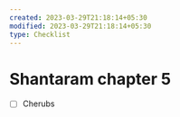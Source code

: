```yaml
---
created: 2023-03-29T21:18:14+05:30
modified: 2023-03-29T21:18:14+05:30
type: Checklist
---
```


# Shantaram chapter 5

- [ ] Cherubs
